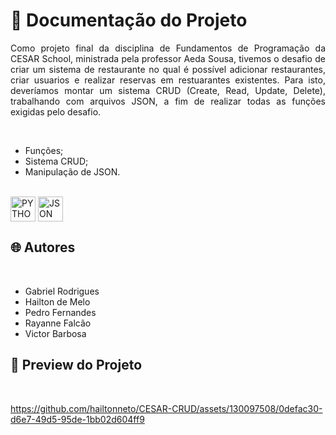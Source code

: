 # 📒 Documentação do Projeto

<p align="justify">
Como projeto final da disciplina de Fundamentos de Programação da CESAR School, ministrada pela professor Aeda Sousa, tivemos o desafio de criar um sistema de restaurante no qual é possível adicionar restaurantes, criar usuarios e realizar reservas em restuarantes existentes. Para isto, deveríamos montar um sistema CRUD (Create, Read, Update, Delete), trabalhando com arquivos JSON, a fim de realizar todas as funções exigidas pelo desafio.
</p>
<br>

- Funções;
- Sistema CRUD;
- Manipulação de JSON.

<div style="display: inline_block"><br>
  <img align="center" alt="PYTHON" heigth="30" width="40" src="https://cdn.jsdelivr.net/gh/devicons/devicon@latest/icons/python/python-original.svg">
  <img align="center" alt="JSON" heigth="30" width="40" src="https://cdn.jsdelivr.net/gh/devicons/devicon@latest/icons/json/json-original.svg">
</div>

## 🌐 Autores

<br>

- Gabriel Rodrigues
- Hailton de Melo
- Pedro Fernandes
- Rayanne Falcão
- Victor Barbosa

## 🔗 Preview do Projeto

<br>

<p>
  

https://github.com/hailtonneto/CESAR-CRUD/assets/130097508/0defac30-d6e7-49d5-95de-1bb02d604ff9


</p>
